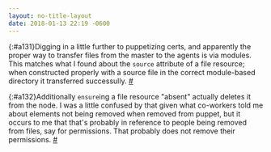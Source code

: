 ```yaml
---
layout: no-title-layout
date: 2018-01-13 22:19 -0600
---
```

[](){:#a131}Digging in a little further to puppetizing certs, and apparently the proper way to transfer files from the master to the agents is via modules. This matches what I found about the `source` attribute of a file resource; when constructed properly with a source file in the correct module-based directory it transferred successully. [#](#a131)

[](){:#a132}Additionally `ensure`ing a file resource "absent" actually deletes it from the node. I was a little confused by that given what co-workers told me about elements not being removed when removed from puppet, but it occurs to me that that's probably in reference to people being removed from files, say for permissions. That probably does not remove their permissions. [#](#a132)
